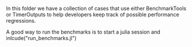 In this folder we have a collection of cases that use either BenchmarkTools or TimerOutputs to help developers keep track of possible performance regressions.

A good way to run the benchmarks is to start a julia session and inlcude("run_benchmarks.jl")